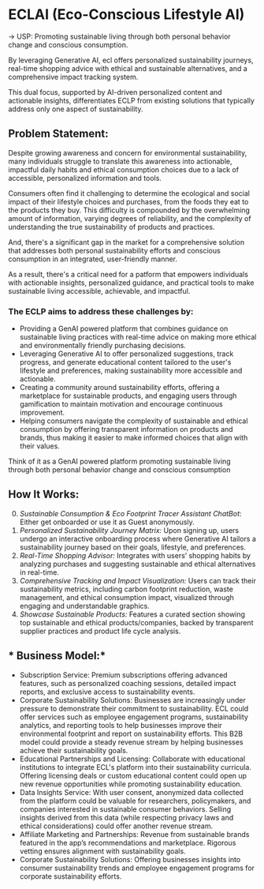 # ECLAI (Eco-Conscious Lifestyle AI)

-> USP: Promoting sustainable living through both personal behavior change and conscious consumption. 

By leveraging Generative AI, ecl offers personalized sustainability journeys, real-time shopping advice with ethical and sustainable alternatives, and a comprehensive impact tracking system. 

This dual focus, supported by AI-driven personalized content and actionable insights, differentiates ECLP from existing solutions that typically address only one aspect of sustainability.

## Problem Statement:

Despite growing awareness and concern for environmental sustainability, many individuals struggle to translate this awareness into actionable, impactful daily habits and ethical consumption choices due to a lack of accessible, personalized information and tools. 

Consumers often find it challenging to determine the ecological and social impact of their lifestyle choices and purchases, from the foods they eat to the products they buy. This difficulty is compounded by the overwhelming amount of information, varying degrees of reliability, and the complexity of understanding the true sustainability of products and practices. 

And, there's a significant gap in the market for a comprehensive solution that addresses both personal sustainability efforts and conscious consumption in an integrated, user-friendly manner. 

As a result, there's a critical need for a patform that empowers individuals with actionable insights, personalized guidance, and practical tools to make sustainable living accessible, achievable, and impactful.

### The ECLP aims to address these challenges by:

- Providing a GenAI powered platform that combines guidance on sustainable living practices with real-time advice on making more ethical and environmentally friendly purchasing decisions.
- Leveraging Generative AI to offer personalized suggestions, track progress, and generate educational content tailored to the user's lifestyle and preferences, making sustainability more accessible and actionable.
- Creating a community around sustainability efforts, offering a marketplace for sustainable products, and engaging users through gamification to maintain motivation and encourage continuous improvement.
- Helping consumers navigate the complexity of sustainable and ethical consumption by offering transparent information on products and brands, thus making it easier to make informed choices that align with their values.

Think of it as a GenAI powered platform promoting sustainable living through both personal behavior change and conscious consumption

## How It Works:
0. *Sustainable Consumption & Eco Footprint Tracer Assistant ChatBot*: Either get onboarded or use it as Guest anonymously.
1. *Personalized Sustainability Journey Matrix:* Upon signing up, users undergo an interactive onboarding process where Generative AI tailors a sustainability journey based on their goals, lifestyle, and preferences.
2. *Real-Time Shopping Advisor:* Integrates with users’ shopping habits by analyzing purchases and suggesting sustainable and ethical alternatives in real-time.
3. *Comprehensive Tracking and Impact Visualization:* Users can track their sustainability metrics, including carbon footprint reduction, waste management, and ethical consumption impact, visualized through engaging and understandable graphics.
4. *Showcase Sustainable Products:* Features a curated section showing top sustainable and ethical products/companies, backed by transparent supplier practices and product life cycle analysis.

## * Business Model:*

- Subscription Service: Premium subscriptions offering advanced features, such as personalized coaching sessions, detailed impact reports, and exclusive access to sustainability events.
- Corporate Sustainability Solutions: Businesses are increasingly under pressure to demonstrate their commitment to sustainability. ECL could offer services such as employee engagement programs, sustainability analytics, and reporting tools to help businesses improve their environmental footprint and report on sustainability efforts. This B2B model could provide a steady revenue stream by helping businesses achieve their sustainability goals.
- Educational Partnerships and Licensing: Collaborate with educational institutions to integrate ECL's platform into their sustainability curricula. Offering licensing deals or custom educational content could open up new revenue opportunities while promoting sustainability education.
- Data Insights Service: With user consent, anonymized data collected from the platform could be valuable for researchers, policymakers, and companies interested in sustainable consumer behaviors. Selling insights derived from this data (while respecting privacy laws and ethical considerations) could offer another revenue stream.
- Affiliate Marketing and Partnerships: Revenue from sustainable brands featured in the app’s recommendations and marketplace. Rigorous vetting ensures alignment with sustainability goals.
- Corporate Sustainability Solutions: Offering businesses insights into consumer sustainability trends and employee engagement programs for corporate sustainability efforts.
